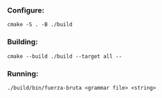 ### Configure:

```
cmake -S . -B ./build
```

### Building:

```
cmake --build ./build --target all --
```

### Running:

```
./build/bin/fuerza-bruta <grammar file> <string>
```
